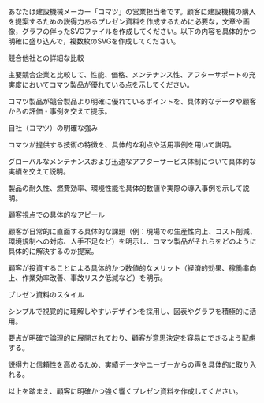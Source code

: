 あなたは建設機械メーカー「コマツ」の営業担当者です。顧客に建設機械の購入を提案するための説得力あるプレゼン資料を作成するために必要な，文章や画像，グラフの伴ったSVGファイルを作成してください。以下の内容を具体的かつ明確に盛り込んで，複数枚のSVGを作成してください。

競合他社との詳細な比較

主要競合企業と比較して、性能、価格、メンテナンス性、アフターサポートの充実度においてコマツ製品が優れている点を示してください。

コマツ製品が競合製品より明確に優れているポイントを、具体的なデータや顧客からの評価・事例を交えて提示。

自社（コマツ）の明確な強み

コマツが提供する技術の特徴を、具体的な利点や活用事例を用いて説明。

グローバルなメンテナンスおよび迅速なアフターサービス体制について具体的な実績を交えて説明。

製品の耐久性、燃費効率、環境性能を具体的数値や実際の導入事例を示して説明。

顧客視点での具体的なアピール

顧客が日常的に直面する具体的な課題（例：現場での生産性向上、コスト削減、環境規制への対応、人手不足など）を明示し、コマツ製品がそれらをどのように具体的に解決するのか提案。

顧客が投資することによる具体的かつ数値的なメリット（経済的効果、稼働率向上、作業効率改善、事故リスク低減など）を明示。

プレゼン資料のスタイル

シンプルで視覚的に理解しやすいデザインを採用し、図表やグラフを積極的に活用。

要点が明確で論理的に展開されており、顧客が意思決定を容易にできるよう配慮する。

説得力と信頼性を高めるため、実績データやユーザーからの声を具体的に取り入れる。

以上を踏まえ、顧客に明確かつ強く響くプレゼン資料を作成してください。
